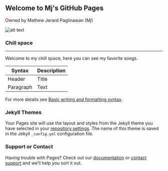 ## Welcome to Mj's GitHub Pages
Owned by Mathew Jerard Paglinawan (Mj)

![alt text](https://media.giphy.com/media/TjLUXM7BA6JtZqB9A4/giphy.gif) 

### Chill space
---------------------------------------

Welcome to my chill space, here you can see my favorite songs.

| Syntax | Description |
| ----------- | ----------- |
| Header | Title |
| Paragraph | Text |

For more details see [Basic writing and formatting syntax](https://docs.github.com/en/github/writing-on-github/getting-started-with-writing-and-formatting-on-github/basic-writing-and-formatting-syntax).

### Jekyll Themes

Your Pages site will use the layout and styles from the Jekyll theme you have selected in your [repository settings](https://github.com/mjuwu/mjuwu.github.io/settings/pages). The name of this theme is saved in the Jekyll `_config.yml` configuration file.

### Support or Contact

Having trouble with Pages? Check out our [documentation](https://docs.github.com/categories/github-pages-basics/) or [contact support](https://support.github.com/contact) and we’ll help you sort it out.
